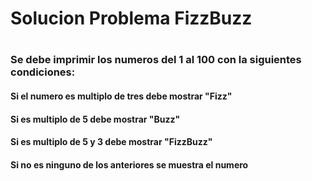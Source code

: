# Solucion Problema FizzBuzz<h1>

### Se debe imprimir los numeros del 1 al 100 con la siguientes condiciones:
#### Si el numero es multiplo de tres debe mostrar "Fizz"
#### Si es multiplo de 5 debe mostrar "Buzz" 
#### Si es multiplo de 5 y 3 debe mostrar "FizzBuzz" 
#### Si no es ninguno de los anteriores se muestra el numero

 

